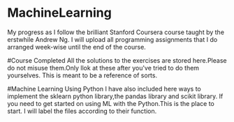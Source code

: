 # MachineLearning
My progress as I follow the brilliant Stanford Coursera course taught by the erstwhile Andrew Ng.
I will upload all programming assignments that I do arranged week-wise until the end of the course.

#Course Completed
All the solutions to the exercises are stored here.Please do not misuse them.Only llok at these after you've tried to do them yourselves.
This is meant to be a reference of sorts.

#Machine Learning Using Python
I have also included here ways to implement the sklearn python library,the pandas library and scikit library.
If you need to get started on using ML with the Python.This is the place to start.
I will label the files according to their function.
